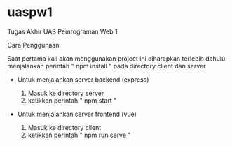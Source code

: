 # uaspw1
Tugas Akhir UAS Pemrograman Web 1

Cara Penggunaan
  
  Saat pertama kali akan menggunakan project ini diharapkan terlebih dahulu menjalankan perintah " npm install "
  pada directory client dan server

 - Untuk menjalankan server backend (express)
   1. Masuk ke directory server
   2. ketikkan perintah " npm start " 
 
 - Untuk menjalankan server frontend (vue)
   1. Masuk ke directory client
   2. ketikkan perintah " npm run serve "
   
 
